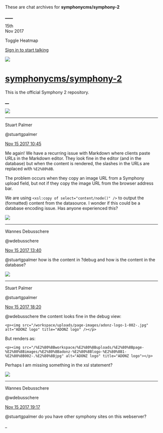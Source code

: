 These are chat archives for **symphonycms/symphony-2**

[__](/symphonycms/symphony-2/archives/2017/11/16)[__](/symphonycms/symphony-2/archives/2017/11/14)

15th  
Nov 2017

Toggle Heatmap

[Sign in to start talking](/login?action=login&button=archive-login)

![](https://avatars-02.gitter.im/group/iv/3/57542c45c43b8c601977197e?s=48)

#  [symphonycms/symphony-2](/symphonycms/symphony-2)

This is the official Symphony 2 repository.

[ __](/orgs/symphonycms/rooms "More symphonycms rooms")

![](https://avatars1.githubusercontent.com/u/825064?v=4&s=30)

____

Stuart Palmer

@stuartgpalmer

[Nov 15 2017
10:45](https://gitter.im/symphonycms/symphony-2?at=5a0c1acb71ad3f8736e85200)

Me again! We have a recurring issue with Markdown where clients paste URLs in
the Markdown editor. They look fine in the editor (and in the database) but
when the content is rendered, the slashes in the URLs are replaced with
`%E2%80%8B`.

The problem occurs when they copy an image URL from a Symphony upload field,
but not if they copy the image URL from the browser address bar.

We are using `<xsl:copy of select="content/node()" />` to output the
(formatted) content from the datasource. I wonder if this could be a database
encoding issue. Has anyone experienced this?

![](https://avatars1.githubusercontent.com/u/4136426?v=4&s=30)

____

Wannes Debusschere

@wdebusschere

[Nov 15 2017
13:40](https://gitter.im/symphonycms/symphony-2?at=5a0c43c671ad3f8736e939d4)

@stuartgpalmer how is the content in ?debug and how is the content in the
database?

![](https://avatars1.githubusercontent.com/u/825064?v=4&s=30)

____

Stuart Palmer

@stuartgpalmer

[Nov 15 2017
18:20](https://gitter.im/symphonycms/symphony-2?at=5a0c8558505b630c05e88060)

@wdebusschere the content looks fine in the debug view:

`<p><img src="/​workspace/​uploads/​page-​images/​adonz-​logo-​1-​002-.​jpg"
alt="ADONZ logo" title="ADONZ logo" /></p>`

But renders as:

`<p><img
src="/%E2%80%8Bworkspace/%E2%80%8Buploads/%E2%80%8Bpage-%E2%80%8Bimages/%E2%80%8Badonz-%E2%80%8Blogo-%E2%80%8B1-%E2%80%8B002-.%E2%80%8Bjpg"
alt="ADONZ logo" title="ADONZ logo"></p>`

Perhaps I am missing something in the xsl statement?

![](https://avatars1.githubusercontent.com/u/4136426?v=4&s=30)

____

Wannes Debusschere

@wdebusschere

[Nov 15 2017
19:17](https://gitter.im/symphonycms/symphony-2?at=5a0c92e471ad3f8736eb3aa1)

@stuartgpalmer do you have other symphony sites on this webserver?

_

